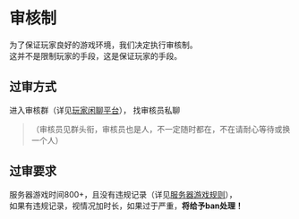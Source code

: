 # 审核制

为了保证玩家良好的游戏环境，我们决定执行审核制。  
这并不是限制玩家的手段，这是保证玩家的手段。

## 过审方式

进入审核群（详见[玩家闲聊平台](basic/chat.md)），
找审核员私聊  

>（审核员见群头衔，审核员也是人，不一定随时都在，不在请耐心等待或换一个人）

## 过审要求

服务器游戏时间800+，且没有违规记录（详见[服务器游戏规则](rule/gamerule.md)），  
如果有违规记录，视情况加时长，如果过于严重，**将给予ban处理！**
